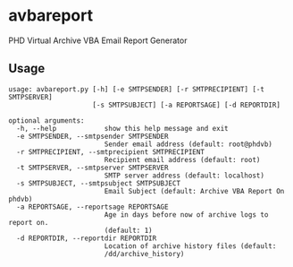 avbareport
==========

PHD Virtual Archive VBA Email Report Generator

Usage
-----

    usage: avbareport.py [-h] [-e SMTPSENDER] [-r SMTPRECIPIENT] [-t SMTPSERVER]
                         [-s SMTPSUBJECT] [-a REPORTSAGE] [-d REPORTDIR]
    
    optional arguments:
      -h, --help            show this help message and exit
      -e SMTPSENDER, --smtpsender SMTPSENDER
                            Sender email address (default: root@phdvb)
      -r SMTPRECIPIENT, --smtprecipient SMTPRECIPIENT
                            Recipient email address (default: root)
      -t SMTPSERVER, --smtpserver SMTPSERVER
                            SMTP server address (default: localhost)
      -s SMTPSUBJECT, --smtpsubject SMTPSUBJECT
                            Email Subject (default: Archive VBA Report On phdvb)
      -a REPORTSAGE, --reportsage REPORTSAGE
                            Age in days before now of archive logs to report on.
                            (default: 1)
      -d REPORTDIR, --reportdir REPORTDIR
                            Location of archive history files (default:
                            /dd/archive_history)

